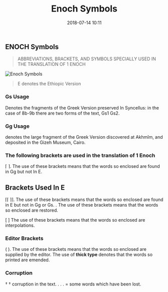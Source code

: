 ﻿---
template: blog-post
title: "Enoch Symbols"
date: 2018-07-14 10:11
slug: /blog/enoch-symbols
featuredImage: /assets/enoch-spaceship.jpg
description: The Symbols use in Enoch Books 1 and 2
---

## ENOCH Symbols

> ABBREVIATIONS, BRACKETS, AND SYMBOLS SPECIALLY USED IN THE TRANSLATION OF 1 ENOCH

![Enoch Symbols](/assets/enoch-preface-intro.jpg)

> E denotes the Ethiopic Version

### Gs Usage

Denotes the fragments of the Greek Version preserved In Syncellus: in the case of 8b-9b there are two forms of the text, Gs1 Gs2.

### Gg Usage

denotes the large fragment of the Greek Version discovered at Akhmîm, and deposited in the Gizeh Museum, Cairo.

### The following brackets are used in the translation of 1 Enoch

⌈ ⌉. The use of these brackets means that the words so enclosed are found in Gg but not In E.

## Brackets Used In E

⌈⌈ ⌉⌉. The use of these brackets means that the words so enclosed are found in E but not in Gg or Gs. . The use of these brackets means that the words so enclosed are restored.

[ ] The use of these brackets means that the words so enclosed are interpolations.

### Editor Brackets

( ). The use of these brackets means that the words so enclosed are supplied by the editor. The use of **thick type** denotes that the words so printed are emended.

### Corruption

† † corruption in the text. . . . = some words which have been lost.





